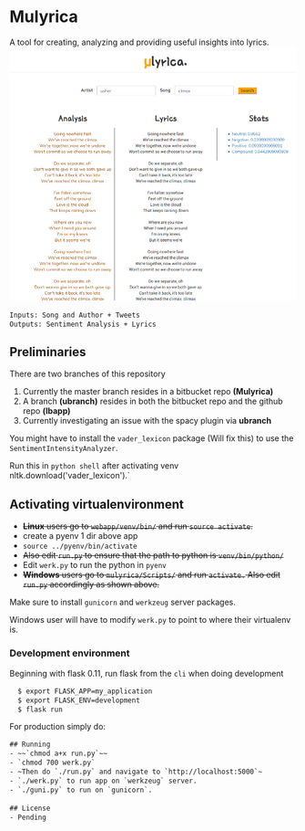 # Mulyrica
A tool for creating, analyzing and providing useful insights into lyrics. 
![Mulyrica](mulyrica.png)
```
Inputs: Song and Author + Tweets
Outputs: Sentiment Analysis + Lyrics
```

## Preliminaries
There are two branches of this repository
 1. Currently the master branch resides in a bitbucket repo **(Mulyrica)**
 2. A branch **(ubranch)** resides in both the bitbucket repo and the github repo **(lbapp)**
 3. Currently investigating an issue with the spacy plugin via **ubranch**

You might have to install the `vader_lexicon` package (Will fix this) to use the
`SentimentIntensityAnalyzer`.

Run this in `python shell` after activating venv` `nltk.download('vader_lexicon').`

## Activating virtualenvironment
- ~~**Linux** users go to `webapp/venv/bin/` and run `source activate`.~~
- create a pyenv 1 dir above app
- `source ../pyenv/bin/activate`
- ~~Also edit `run.py` to ensure that the path to python is `venv/bin/python/`~~
- Edit `werk.py` to run the python in `pyenv`
- ~~**Windows** users go to `mulyrica/Scripts/` and run `activate.`
Also edit `run.py` accordingly as shown above.~~

Make sure to install `gunicorn` and `werkzeug` server packages.

Windows user will have to modify `werk.py` to point to where their virtualenv is.


### Development environment
Beginning with flask 0.11, run flask from the `cli` when doing development
```
  $ export FLASK_APP=my_application
  $ export FLASK_ENV=development
  $ flask run
```

For production simply do:
```
## Running
- ~~`chmod a+x run.py`~~
- `chmod 700 werk.py`
- ~Then do `./run.py` and navigate to `http://localhost:5000`~
- `./werk.py` to run app on `werkzeug` server.
- `./guni.py` to run on `gunicorn`.

## License
- Pending
